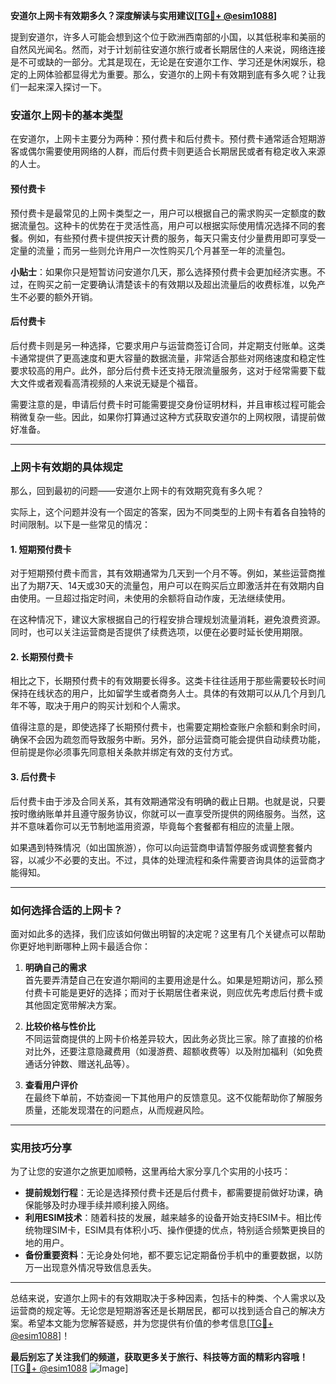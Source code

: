 **安道尔上网卡有效期多久？深度解读与实用建议[[TG💪+ @esim1088](https://t.me/s/esim1088)]**

提到安道尔，许多人可能会想到这个位于欧洲西南部的小国，以其低税率和美丽的自然风光闻名。然而，对于计划前往安道尔旅行或者长期居住的人来说，网络连接是不可或缺的一部分。尤其是现在，无论是在安道尔工作、学习还是休闲娱乐，稳定的上网体验都显得尤为重要。那么，安道尔的上网卡有效期到底有多久呢？让我们一起来深入探讨一下。

### 安道尔上网卡的基本类型

在安道尔，上网卡主要分为两种：预付费卡和后付费卡。预付费卡通常适合短期游客或偶尔需要使用网络的人群，而后付费卡则更适合长期居民或者有稳定收入来源的人士。

#### 预付费卡

预付费卡是最常见的上网卡类型之一，用户可以根据自己的需求购买一定额度的数据流量包。这种卡的优势在于灵活性高，用户可以根据实际使用情况选择不同的套餐。例如，有些预付费卡提供按天计费的服务，每天只需支付少量费用即可享受一定量的流量；而另一些则允许用户一次性购买几个月甚至一年的流量包。

**小贴士**：如果你只是短暂访问安道尔几天，那么选择预付费卡会更加经济实惠。不过，在购买之前一定要确认清楚该卡的有效期以及超出流量后的收费标准，以免产生不必要的额外开销。

#### 后付费卡

后付费卡则是另一种选择，它要求用户与运营商签订合同，并定期支付账单。这类卡通常提供了更高速度和更大容量的数据流量，非常适合那些对网络速度和稳定性要求较高的用户。此外，部分后付费卡还支持无限流量服务，这对于经常需要下载大文件或者观看高清视频的人来说无疑是个福音。

需要注意的是，申请后付费卡时可能需要提交身份证明材料，并且审核过程可能会稍微复杂一些。因此，如果你打算通过这种方式获取安道尔的上网权限，请提前做好准备。

---

### 上网卡有效期的具体规定

那么，回到最初的问题——安道尔上网卡的有效期究竟有多久呢？

实际上，这个问题并没有一个固定的答案，因为不同类型的上网卡有着各自独特的时间限制。以下是一些常见的情况：

#### 1. 短期预付费卡

对于短期预付费卡而言，其有效期通常为几天到一个月不等。例如，某些运营商推出了为期7天、14天或30天的流量包，用户可以在购买后立即激活并在有效期内自由使用。一旦超过指定时间，未使用的余额将自动作废，无法继续使用。

在这种情况下，建议大家根据自己的行程安排合理规划流量消耗，避免浪费资源。同时，也可以关注运营商是否提供了续费选项，以便在必要时延长使用期限。

#### 2. 长期预付费卡

相比之下，长期预付费卡的有效期要长得多。这类卡往往适用于那些需要较长时间保持在线状态的用户，比如留学生或者商务人士。具体的有效期可以从几个月到几年不等，取决于用户的购买计划和个人需求。

值得注意的是，即使选择了长期预付费卡，也需要定期检查账户余额和剩余时间，确保不会因为疏忽而导致服务中断。另外，部分运营商可能会提供自动续费功能，但前提是你必须事先同意相关条款并绑定有效的支付方式。

#### 3. 后付费卡

后付费卡由于涉及合同关系，其有效期通常没有明确的截止日期。也就是说，只要按时缴纳账单并且遵守服务协议，你就可以一直享受所提供的网络服务。当然，这并不意味着你可以无节制地滥用资源，毕竟每个套餐都有相应的流量上限。

如果遇到特殊情况（如出国旅游），你可以向运营商申请暂停服务或调整套餐内容，以减少不必要的支出。不过，具体的处理流程和条件需要咨询具体的运营商才能得知。

---

### 如何选择合适的上网卡？

面对如此多的选择，我们应该如何做出明智的决定呢？这里有几个关键点可以帮助你更好地判断哪种上网卡最适合你：

1. **明确自己的需求**  
   首先要弄清楚自己在安道尔期间的主要用途是什么。如果是短期访问，那么预付费卡可能是更好的选择；而对于长期居住者来说，则应优先考虑后付费卡或其他固定宽带解决方案。

2. **比较价格与性价比**  
   不同运营商提供的上网卡价格差异较大，因此务必货比三家。除了直接的价格对比外，还要注意隐藏费用（如漫游费、超额收费等）以及附加福利（如免费通话分钟数、赠送礼品等）。

3. **查看用户评价**  
   在最终下单前，不妨查阅一下其他用户的反馈意见。这不仅能帮助你了解服务质量，还能发现潜在的问题点，从而规避风险。

---

### 实用技巧分享

为了让您的安道尔之旅更加顺畅，这里再给大家分享几个实用的小技巧：

- **提前规划行程**：无论是选择预付费卡还是后付费卡，都需要提前做好功课，确保能够及时办理手续并顺利接入网络。
- **利用ESIM技术**：随着科技的发展，越来越多的设备开始支持ESIM卡。相比传统物理SIM卡，ESIM具有体积小巧、操作便捷的优点，特别适合频繁更换目的地的用户。
- **备份重要资料**：无论身处何地，都不要忘记定期备份手机中的重要数据，以防万一出现意外情况导致信息丢失。

---

总结来说，安道尔上网卡的有效期取决于多种因素，包括卡的种类、个人需求以及运营商的规定等。无论您是短期游客还是长期居民，都可以找到适合自己的解决方案。希望本文能为您解答疑惑，并为您提供有价值的参考信息[[TG💪+ @esim1088](https://t.me/s/esim1088)]！

**最后别忘了关注我们的频道，获取更多关于旅行、科技等方面的精彩内容哦！** [[TG💪+ @esim1088](https://t.me/s/esim1088) ![Image](https://i.postimg.cc/4NQfJmqS/Snipaste-2025-05-13-00-14-12.png)]